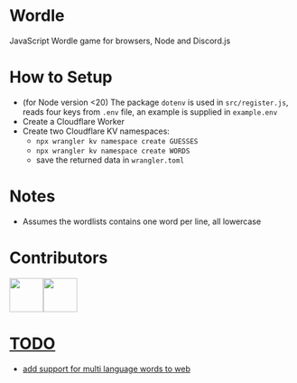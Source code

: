 # Wordle
JavaScript Wordle game for browsers, Node and Discord.js

# How to Setup
- (for Node version <20) The package `dotenv` is used in `src/register.js`, reads four keys from `.env` file, an example is supplied in `example.env`
- Create a Cloudflare Worker
- Create two Cloudflare KV namespaces:
  - `npx wrangler kv namespace create GUESSES`
  - `npx wrangler kv namespace create WORDS`
  - save the returned data in `wrangler.toml`

# Notes
- Assumes the wordlists contains one word per line, all lowercase

# Contributors
<p>
<a href="https://github.com/uzayyli"><img width="60" src="https://avatars.githubusercontent.com/u/87779551?v=4"/><a href="https://github.com/mertushka"><img width="60" src="https://avatars1.githubusercontent.com/u/34413473?v=4"/>
</p>
  
# TODO
- add support for multi language words to web